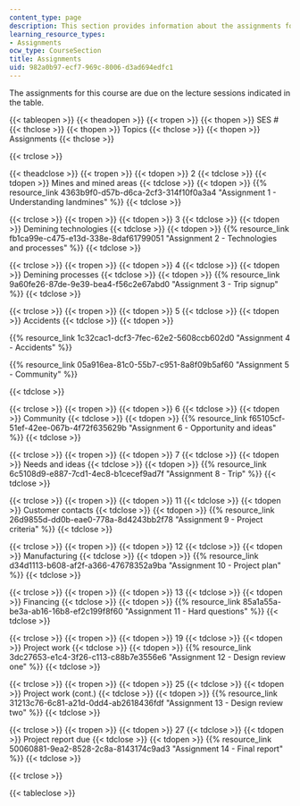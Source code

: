 ```yaml
---
content_type: page
description: This section provides information about the assignments for the course.
learning_resource_types:
- Assignments
ocw_type: CourseSection
title: Assignments
uid: 982a0b97-ecf7-969c-8006-d3ad694edfc1
---
```


The assignments for this course are due on the lecture sessions indicated in the table.

{{< tableopen >}}
{{< theadopen >}}
{{< tropen >}}
{{< thopen >}}
SES #
{{< thclose >}}
{{< thopen >}}
Topics
{{< thclose >}}
{{< thopen >}}
Assignments
{{< thclose >}}

{{< trclose >}}

{{< theadclose >}}
{{< tropen >}}
{{< tdopen >}}
2
{{< tdclose >}}
{{< tdopen >}}
Mines and mined areas
{{< tdclose >}}
{{< tdopen >}}
{{% resource_link 4363b9f0-d57b-d6ca-2cf3-314f10f0a3a4 "Assignment 1 - Understanding landmines" %}}
{{< tdclose >}}

{{< trclose >}}
{{< tropen >}}
{{< tdopen >}}
3
{{< tdclose >}}
{{< tdopen >}}
Demining technologies
{{< tdclose >}}
{{< tdopen >}}
{{% resource_link fb1ca99e-c475-e13d-338e-8daf61799051 "Assignment 2 - Technologies and processes" %}}
{{< tdclose >}}

{{< trclose >}}
{{< tropen >}}
{{< tdopen >}}
4
{{< tdclose >}}
{{< tdopen >}}
Demining processes
{{< tdclose >}}
{{< tdopen >}}
{{% resource_link 9a60fe26-87de-9e39-bea4-f56c2e67abd0 "Assignment 3 - Trip signup" %}}
{{< tdclose >}}

{{< trclose >}}
{{< tropen >}}
{{< tdopen >}}
5
{{< tdclose >}}
{{< tdopen >}}
Accidents
{{< tdclose >}}
{{< tdopen >}}


{{% resource_link 1c32cac1-dcf3-7fec-62e2-5608ccb602d0 "Assignment 4 - Accidents" %}}

{{% resource_link 05a916ea-81c0-55b7-c951-8a8f09b5af60 "Assignment 5 - Community" %}}


{{< tdclose >}}

{{< trclose >}}
{{< tropen >}}
{{< tdopen >}}
6
{{< tdclose >}}
{{< tdopen >}}
Community
{{< tdclose >}}
{{< tdopen >}}
{{% resource_link f65105cf-51ef-42ee-067b-4f72f635629b "Assignment 6 - Opportunity and ideas" %}}
{{< tdclose >}}

{{< trclose >}}
{{< tropen >}}
{{< tdopen >}}
7
{{< tdclose >}}
{{< tdopen >}}
Needs and ideas
{{< tdclose >}}
{{< tdopen >}}
{{% resource_link 6c5108d9-e887-7cd1-4ec8-b1cecef9ad7f "Assignment 8 - Trip" %}}
{{< tdclose >}}

{{< trclose >}}
{{< tropen >}}
{{< tdopen >}}
11
{{< tdclose >}}
{{< tdopen >}}
Customer contacts
{{< tdclose >}}
{{< tdopen >}}
{{% resource_link 26d9855d-dd0b-eae0-778a-8d4243bb2f78 "Assignment 9 - Project criteria" %}}
{{< tdclose >}}

{{< trclose >}}
{{< tropen >}}
{{< tdopen >}}
12
{{< tdclose >}}
{{< tdopen >}}
Manufacturing
{{< tdclose >}}
{{< tdopen >}}
{{% resource_link d34d1113-b608-af2f-a366-47678352a9ba "Assignment 10 - Project plan" %}}
{{< tdclose >}}

{{< trclose >}}
{{< tropen >}}
{{< tdopen >}}
13
{{< tdclose >}}
{{< tdopen >}}
Financing
{{< tdclose >}}
{{< tdopen >}}
{{% resource_link 85a1a55a-be3a-ab16-16b8-ef2c199f8f60 "Assignment 11 - Hard questions" %}}
{{< tdclose >}}

{{< trclose >}}
{{< tropen >}}
{{< tdopen >}}
19
{{< tdclose >}}
{{< tdopen >}}
Project work
{{< tdclose >}}
{{< tdopen >}}
{{% resource_link 3dc27653-e1c4-3f26-c113-c88b7e3556e6 "Assignment 12 - Design review one" %}}
{{< tdclose >}}

{{< trclose >}}
{{< tropen >}}
{{< tdopen >}}
25
{{< tdclose >}}
{{< tdopen >}}
Project work (cont.)
{{< tdclose >}}
{{< tdopen >}}
{{% resource_link 31213c76-6c81-a21d-0dd4-ab2618436fdf "Assignment 13 - Design review two" %}}
{{< tdclose >}}

{{< trclose >}}
{{< tropen >}}
{{< tdopen >}}
27
{{< tdclose >}}
{{< tdopen >}}
Project report due
{{< tdclose >}}
{{< tdopen >}}
{{% resource_link 50060881-9ea2-8528-2c8a-8143174c9ad3 "Assignment 14 - Final report" %}}
{{< tdclose >}}

{{< trclose >}}

{{< tableclose >}}